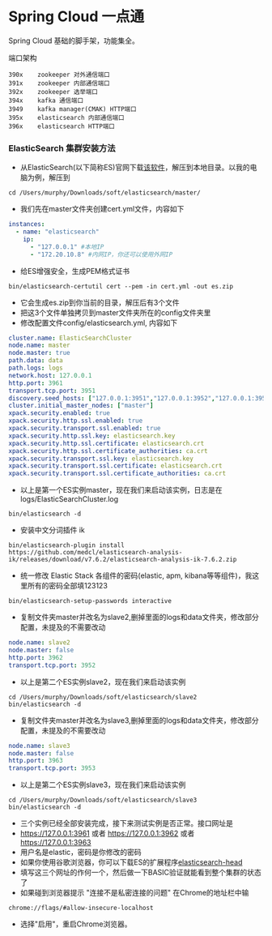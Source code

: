 # Spring Cloud 一点通
Spring Cloud 基础的脚手架，功能集全。

端口架构

```
390x    zookeeper 对外通信端口
391x    zookeeper 内部通信端口
392x    zookeeper 选举端口
394x    kafka 通信端口
3949    kafka manager(CMAK) HTTP端口
395x    elasticsearch 内部通信端口
396x    elasticsearch HTTP端口
```

### ElasticSearch 集群安装方法
* 从ElasticSearch(以下简称ES)官网下载[该软件](https://www.elastic.co/cn/elasticsearch)，解压到本地目录。以我的电脑为例，解压到
```
cd /Users/murphy/Downloads/soft/elasticsearch/master/
```
* 我们先在master文件夹创建cert.yml文件，内容如下
```yaml
instances:
  - name: "elasticsearch"
    ip: 
      - "127.0.0.1" #本地IP
      - "172.20.10.8" #内网IP，你还可以使用外网IP
```
* 给ES增强安全，生成PEM格式证书
```
bin/elasticsearch-certutil cert --pem -in cert.yml -out es.zip
```
* 它会生成es.zip到你当前的目录，解压后有3个文件
* 把这3个文件单独拷贝到master文件夹所在的config文件夹里
* 修改配置文件config/elasticsearch.yml, 内容如下
```yaml
cluster.name: ElasticSearchCluster
node.name: master
node.master: true
path.data: data
path.logs: logs
network.host: 127.0.0.1
http.port: 3961
transport.tcp.port: 3951
discovery.seed_hosts: ["127.0.0.1:3951","127.0.0.1:3952","127.0.0.1:3953"]
cluster.initial_master_nodes: ["master"]
xpack.security.enabled: true
xpack.security.http.ssl.enabled: true
xpack.security.transport.ssl.enabled: true
xpack.security.http.ssl.key: elasticsearch.key
xpack.security.http.ssl.certificate: elasticsearch.crt
xpack.security.http.ssl.certificate_authorities: ca.crt
xpack.security.transport.ssl.key: elasticsearch.key
xpack.security.transport.ssl.certificate: elasticsearch.crt
xpack.security.transport.ssl.certificate_authorities: ca.crt
```
* 以上是第一个ES实例master，现在我们来启动该实例，日志是在logs/ElasticSearchCluster.log
```
bin/elasticsearch -d
```
* 安装中文分词插件 ik
```
bin/elasticsearch-plugin install https://github.com/medcl/elasticsearch-analysis-ik/releases/download/v7.6.2/elasticsearch-analysis-ik-7.6.2.zip
```
* 统一修改 Elastic Stack 各组件的密码(elastic, apm, kibana等等组件)，我这里所有的密码全部填123123
```
bin/elasticsearch-setup-passwords interactive
```
* 复制文件夹master并改名为slave2,删掉里面的logs和data文件夹，修改部分配置，未提及的不需要改动
```yaml
node.name: slave2
node.master: false
http.port: 3962
transport.tcp.port: 3952
```
* 以上是第二个ES实例slave2，现在我们来启动该实例
```
cd /Users/murphy/Downloads/soft/elasticsearch/slave2
bin/elasticsearch -d
```
* 复制文件夹master并改名为slave3,删掉里面的logs和data文件夹，修改部分配置，未提及的不需要改动
```yaml
node.name: slave3
node.master: false
http.port: 3963
transport.tcp.port: 3953
```
* 以上是第二个ES实例slave3，现在我们来启动该实例
```
cd /Users/murphy/Downloads/soft/elasticsearch/slave3
bin/elasticsearch -d
```
* 三个实例已经全部安装完成，接下来测试实例是否正常。接口网址是
* https://127.0.0.1:3961 或者 https://127.0.0.1:3962 或者 https://127.0.0.1:3963 
* 用户名是elastic，密码是你修改的密码
* 如果你使用谷歌浏览器，你可以下载ES的扩展程序[elasticsearch-head](https://chrome.google.com/webstore/detail/elasticsearch-head/ffmkiejjmecolpfloofpjologoblkegm)
* 填写这三个网址的作何一个，然后做一下BASIC验证就能看到整个集群的状态了
* 如果碰到浏览器提示 "连接不是私密连接的问题" 在Chrome的地址栏中输
```
chrome://flags/#allow-insecure-localhost
```
* 选择"启用"，重启Chrome浏览器。